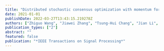 ```yaml
---
title: "Distributed stochastic consensus optimization with momentum for nonconvex nonsmooth problems"
date: 2021-01-01
publishDate: 2022-03-27T13:43:15.219278Z
authors: ["Zhiguo Wang", "Jiawei Zhang", "Tsung-Hui Chang", "Jian Li", "Zhi-Quan Luo"]
publication_types: ["2"]
abstract: ""
featured: false
publication: "*IEEE Transactions on Signal Processing*"
---
```


